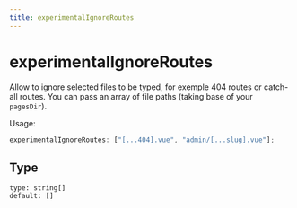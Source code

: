 ```yaml
---
title: experimentalIgnoreRoutes
---
```


# experimentalIgnoreRoutes

Allow to ignore selected files to be typed, for exemple 404 routes or catch-all routes.
You can pass an array of file paths (taking base of your `pagesDir`).

Usage:

```ts
experimentalIgnoreRoutes: ["[...404].vue", "admin/[...slug].vue"];
```

## Type
 `type: string[]`  
 `default: []`

